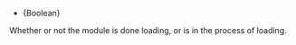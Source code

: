 <!-- YAML
added: v0.1.16
-->

* {Boolean}

Whether or not the module is done loading, or is in the process of
loading.

